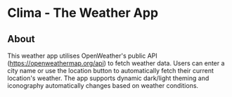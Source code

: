 #  Clima - The Weather App

## About

This weather app utilises OpenWeather's public API (https://openweathermap.org/api) to fetch weather data. Users can enter a city name or use the location button to automatically fetch their current location's weather. The app supports dynamic dark/light theming and iconography automatically changes based on weather conditions.


